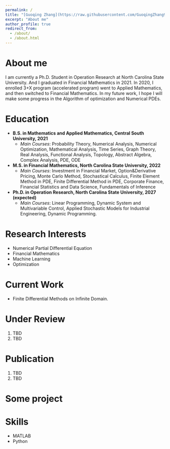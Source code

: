 ```yaml
---
permalink: /
title: "[Guoqing Zhang](https://raw.githubusercontent.com/GuoqingZhang99/Gqzhang.github.io/52fa7f62a303ac2e0714084fb43d90a6703c4af3/files/GuoqingZhang-CV.pdf)"
excerpt: "About me"
author_profile: true
redirect_from: 
  - /about/
  - /about.html
---
```


About me
=====
I am currently a Ph.D. Student in Operation Research at North Carolina State University. And I graduated in Financial Mathematics in 2021. In 2020, I enrolled 3+X program (accelerated program) went to Applied Mathematics, and then switched to Financial Mathematics. In my future work, I hope I will make some progress in the Algorithm of optimization and Numerical PDEs.

Education
=====
* **B.S. in Mathematics and Applied Mathematics, Central South University, 2021**
    - *Main Courses*: Probability Theory, Numerical Analysis, Numerical Optimization, Mathematical Analysis, Time Series, Graph Theory, Real Analysis, Functional Analysis, Topology, Abstract Algebra, Complex Analysis, PDE, ODE
* **M.S. in Financial Mathematics, North Carolina State University, 2022**
    - *Main Courses*: Investment in Financial Market, Option&Derivative Pricing, Monte Carlo Method, Stochastical Calculus, Finite Element Method in PDE, Finite Differential Method in PDE, Corporate Finance, Financial Statistics and Data Science, Fundamentals of Inference
* **Ph.D. in Operation Research, North Carolina State University, 2027 (expected)**
    - *Main Courses*: Linear Programming, Dynamic System and Multivariable Control, Applied Stochastic Models for Industrial Engineering, Dynamic Programming.


Research Interests
======
* Numerical Partial Differential Equation
* Financial Mathematics 
* Machine Learning 
* Optimization 

Current Work
======
* Finite Differential Methods on Infinite Domain.


Under Review
======
1. TBD
1. TBD

Publication
=====
1. TBD
1. TBD

Some project
=====

Skills
=====
* MATLAB
* Python
